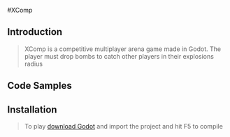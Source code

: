#XComp

## Introduction

> XComp is a competitive multiplayer arena game made in Godot. The player must drop bombs to catch other players in their explosions radius

## Code Samples



## Installation

> To play [download Godot](https://godotengine.org/) and import the project and hit F5 to compile